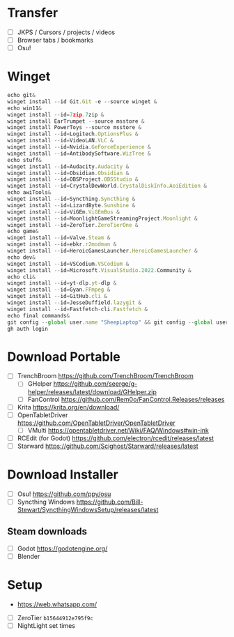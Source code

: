 # Transfer
- [ ] JKPS / Cursors / projects / videos
- [ ] Browser tabs / bookmarks
- [ ] Osu!
# Winget
```js
echo git&
winget install --id Git.Git -e --source winget &
echo win11&
winget install --id=7zip.7zip &
winget install EarTrumpet --source msstore &
winget install PowerToys --source msstore &
winget install --id=Logitech.OptionsPlus &
winget install --id=VideoLAN.VLC &
winget install --id=Nvidia.GeForceExperience &
winget install --id=AntibodySoftware.WizTree &
echo stuff&
winget install --id=Audacity.Audacity &
winget install --id=Obsidian.Obsidian &
winget install --id=OBSProject.OBSStudio &
winget install --id=CrystalDewWorld.CrystalDiskInfo.AoiEdition &
echo awiTools&
winget install --id=Syncthing.Syncthing &
winget install --id=LizardByte.Sunshine &
winget install --id=ViGEm.ViGEmBus &
winget install --id=MoonlightGameStreamingProject.Moonlight &
winget install --id=ZeroTier.ZeroTierOne &
echo game&
winget install --id=Valve.Steam &
winget install --id=ebkr.r2modman &
winget install --id=HeroicGamesLauncher.HeroicGamesLauncher &
echo dev&
winget install --id=VSCodium.VSCodium &
winget install --id=Microsoft.VisualStudio.2022.Community &
echo cli&
winget install --id=yt-dlp.yt-dlp &
winget install --id=Gyan.FFmpeg &
winget install --id=GitHub.cli &
winget install --id=JesseDuffield.lazygit &
winget install --id=Fastfetch-cli.Fastfetch &
echo final commands&
git config --global user.name "SheepLaptop" && git config --global user.email "6646514+SheepCommander@users.noreply.github.com" &
gh auth login
```
# Download Portable
- [ ] TrenchBroom https://github.com/TrenchBroom/TrenchBroom
	- [ ] GHelper https://github.com/seerge/g-helper/releases/latest/download/GHelper.zip
	- [ ] FanControl https://github.com/Rem0o/FanControl.Releases/releases
- [ ] Krita https://krita.org/en/download/
- [ ] OpenTabletDriver https://github.com/OpenTabletDriver/OpenTabletDriver
	- [ ] VMulti https://opentabletdriver.net/Wiki/FAQ/Windows#win-ink
- [ ] RCEdit (for Godot) https://github.com/electron/rcedit/releases/latest
- [ ] Starward https://github.com/Scighost/Starward/releases/latest
# Download Installer
- [ ] Osu! https://github.com/ppy/osu
- [ ] Syncthing Windows https://github.com/Bill-Stewart/SyncthingWindowsSetup/releases/latest
## Steam downloads
- [ ] Godot https://godotengine.org/
- [ ] Blender
# Setup
- https://web.whatsapp.com/
- [ ] ZeroTier `b15644912e795f9c`
- [ ] NightLight set times
